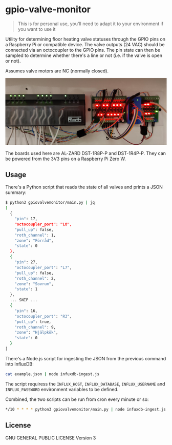 # gpio-valve-monitor

> This is for personal use, you'll need to adapt it to your environment if you want to use it

Utility for determining floor heating valve statuses through the GPIO pins on a Raspberry Pi or compatible device. The 
valve outputs (24 VAC) should be connected via an octocoupler to the GPIO pins. The pin state can then be sampled to 
determine whether there's a line or not (i.e. if the valve is open or not).

Assumes valve motors are NC (normally closed).

![Wiring](https://github.com/Jalle19/gpio-valve-monitor/raw/master/wiring.jpg)

The boards used here are AL-ZARD DST-1R8P-P and DST-1R4P-P. They can be powered from the 3V3 pins on a Raspberry Pi 
Zero W. 

## Usage

There's a Python script that reads the state of all valves and prints a JSON summary:

```bash
$ python3 gpiovalvemonitor/main.py | jq
[
  {
    "pin": 17,
    "octocoupler_port": "L8",
    "pull_up": false,
    "roth_channel": 1,
    "zone": "Förråd",
    "state": 0
  },
  {
    "pin": 27,
    "octocoupler_port": "L7",
    "pull_up": false,
    "roth_channel": 2,
    "zone": "Sovrum",
    "state": 1
  },
  ... SNIP ...
  {
    "pin": 16,
    "octocoupler_port": "R3",
    "pull_up": true,
    "roth_channel": 9,
    "zone": "Hjälpkök",
    "state": 0
  }
]
```

There's a Node.js script for ingesting the JSON from the previous command into InfluxDB:

```bash
cat example.json | node infuxdb-ingest.js
```

The script requiress the `INFLUX_HOST`, `INFLUX_DATABASE`, `INFLUX_USERNAME` and `INFLUX_PASSWORD` environment 
variables to be defined.

Combined, the two scripts can be run from cron every minute or so:

```bash
*/10 * * * * python3 gpiovalvemonitor/main.py | node infuxdb-ingest.js
```

## License

GNU GENERAL PUBLIC LICENSE Version 3